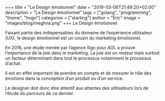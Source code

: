 +++
title = "Le Design émotionnel"
date = "2019-03-06T21:49:20+02:00"
description = "Le Design émotionnel"
tags = ["golang", "programming", "theme", "hugo"]
categories = ["starting"]
author = "Eric"
image = "images/blog/meghna.png"
+++
Le Design émotionnel

Faisant partie des indispensables du domaine de l’expérience utilisateur (UX), le design émotionnel est un cousin du marketing émotionnel.

En 2016, une étude menée par l’agence Iligo pour AOL a prouvé l’importance de la joie dans le marketing.
La joie est un moteur mais surtout un facteur déterminant dans tout le processus notamment le processus d’achat.

Il est en effet important de prendre en compte et de mesurer le rôle des émotions dans la conception d’un produit ou d’un service.

Le designer doit donc être attentif aux attentes des utilisateurs lors de l’étude du parcours de ce dernier.
